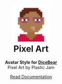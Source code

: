 <h1 align="center"><img src="./tests/svg/0.svg" width="124" /> <br />Pixel Art</h1>
<p align="center">
  <strong>Avatar Style for <a href="https://dicebear.com/">DiceBear</a></strong><br />
    Pixel Art
    by Plastic Jam
</p>

<p align="center">
  <a href="https://dicebear.com/styles/pixel-art">
    Read Documentation
  </a>
</p>

